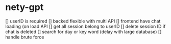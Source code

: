 # nety-gpt

[] userID  is required
[] backed flexible with multi API
[] frontend have chat loading (on load API
[] get all session belong to userID
[] delete session ID if chat is deleted
[] search for day or key word (delay with large database)
[] handle brute force 

